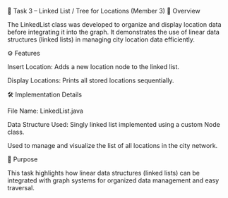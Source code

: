 🌿 Task 3 – Linked List / Tree for Locations (Member 3)
📘 Overview

The LinkedList class was developed to organize and display location data before integrating it into the graph.
It demonstrates the use of linear data structures (linked lists) in managing city location data efficiently.

⚙️ Features

Insert Location: Adds a new location node to the linked list.

Display Locations: Prints all stored locations sequentially.

🛠️ Implementation Details

File Name: LinkedList.java

Data Structure Used: Singly linked list implemented using a custom Node class.

Used to manage and visualize the list of all locations in the city network.

🧠 Purpose

This task highlights how linear data structures (linked lists) can be integrated with graph systems for organized data management and easy traversal.
